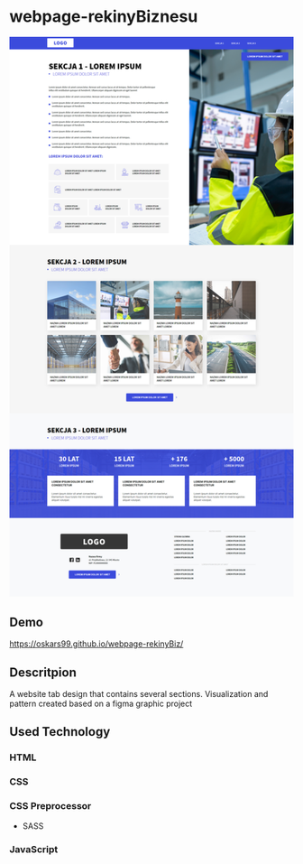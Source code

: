 # webpage-rekinyBiznesu

![Page](assets/website.png)

## Demo
https://oskars99.github.io/webpage-rekinyBiz/

## Descritpion
A website tab design that contains several sections. Visualization and pattern created based on a figma graphic project

## Used Technology
### HTML
### CSS
### CSS Preprocessor
   - SASS
### JavaScript
